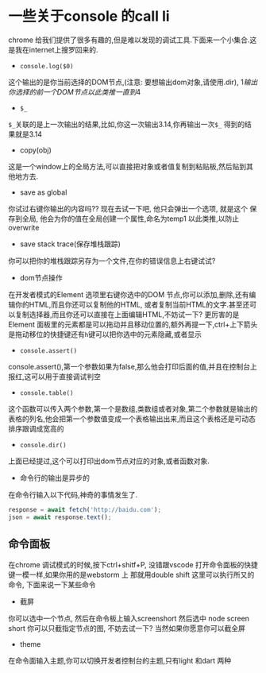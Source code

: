 # 一些关于console 的call li

chrome 给我们提供了很多有趣的,但是难以发现的调试工具.下面来一个小集合.这是我在internet上搜罗回来的.

- `console.log($0)`

这个输出的是你当前选择的DOM节点,(注意: 要想输出dom对象,请使用.dir), $1 输出你选择的前一个DOM节点以此类推一直到$4

- `$_`

`$_`关联的是上一次输出的结果,比如,你这一次输出3.14,你再输出一次`$_` 得到的结果就是3.14

- copy(obj)

这是一个window上的全局方法,可以直接把对象或者值复制到粘贴板,然后贴到其他地方去.

- save as global

你试过右键你输出的内容吗?? 现在去试一下吧, 他只会弹出一个选项, 就是这个 保存到全局, 他会为你的值在全局创建一个属性,命名为temp1 以此类推,以防止overwrite

- save stack trace(保存堆栈跟踪)

你可以把你的堆栈跟踪另存为一个文件,在你的错误信息上右键试试?

- dom节点操作

在开发者模式的Element 选项里右键你选中的DOM 节点,你可以添加,删除,还有编辑你的HTML,而且你还可以复制他的HTML, 或者复制当前HTML的文字.甚至还可以复制选择器,而且你还可以直接在上面编辑HTML,不妨试一下? 更厉害的是Element 面板里的元素都是可以拖动并且移动位置的,额外再提一下,ctrl+上下箭头是拖动移位的快捷键还有`h`键可以把你选中的元素隐藏,或者显示

- `console.assert()`

console.assert(),第一个参数如果为false,那么他会打印后面的值,并且在控制台上报红,这可以用于直接调试判空

- `console.table()`

这个函数可以传入两个参数,第一个是数组,类数组或者对象,第二个参数就是输出的表格的列名,他会把第一个参数值变成一个表格输出出来,而且这个表格还是可动态排序跟调成宽高的

- `console.dir()`

上面已经提过,这个可以打印出dom节点对应的对象,或者函数对象.

- 命令行的输出是异步的

在命令行输入以下代码,神奇的事情发生了.

```js
response = await fetch('http://baidu.com');
json = await response.text();
```

## 命令面板

在chrome 调试模式的时候,按下ctrl+shitf+P, 没错跟vscode 打开命令面板的快捷键一模一样,如果你用的是webstorm 上 那就用double shift 这里可以执行所又的命令, 下面来说一下某些命令

- 截屏

你可以选中一个节点, 然后在命令板上输入screenshort 然后选中 node screen short 你可以只截指定节点的图, 不妨去试一下? 当然如果你愿意你可以截全屏

- theme

在命令面输入主题,你可以切换开发者控制台的主题,只有light 和dart 两种